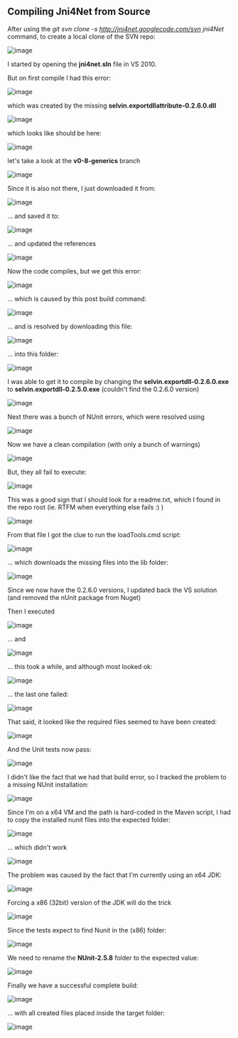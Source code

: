 ## Compiling Jni4Net from Source

After using the *git svn clone -s http://jni4net.googlecode.com/svn jni4Net* command, to create a local clone of the SVN repo:

![image](images/image_thumb_25255B8_25255D1.png)

I started by opening the **jni4net.sln** file in VS 2010.

But on first compile I had this error:

![image](images/image_thumb_25255B9_25255D1.png)

which was created by the missing **selvin.exportdllattribute-0.2.6.0.dll**

![image](images/image_thumb_25255B10_25255D1.png)

which looks like should be here:

![image](images/image_thumb_25255B11_25255D1.png)

let's take a look at the **v0-8-generics** branch

![image](images/image_thumb_25255B14_25255D.png)

Since it is also not there, I just downloaded it from:

![image](images/image_thumb_25255B12_25255D1.png)

... and saved it to:

![image](images/image_thumb_25255B15_25255D1.png)

... and updated the references

![image](images/image_thumb_25255B16_25255D1.png)

Now the code compiles, but we get this error:

![image](images/image_thumb_25255B17_25255D.png)

... which is caused by this post build command:

![image](images/image_thumb_25255B18_25255D.png)

... and is resolved by downloading this file:

![image](images/image_thumb_25255B19_25255D.png)

... into this folder:

![image](images/image_thumb_25255B20_25255D.png)

I was able to get it to compile by changing the **selvin.exportdll-0.2.6.0.exe** to **selvin.exportdll-0.2.5.0.exe** (couldn't find the 0.2.6.0 version)

![image](images/image_thumb_25255B21_25255D.png)

Next there was a bunch of NUnit errors, which were resolved using

![image](images/image_thumb_25255B22_25255D.png)

Now we have a clean compilation (with only a bunch of warnings)

![image](images/image_thumb_25255B25_25255D1.png)

But, they all fail to execute:

![image](images/image_thumb_25255B26_25255D.png)

This was a good sign that I should look for a readme.txt, which I found in the repo root (ie. RTFM when everything else fails :) )

![image](images/image_thumb_25255B27_25255D.png)

From that file I got the clue to run the loadTools.cmd script:

![image](images/image_thumb_25255B28_25255D.png)

... which downloads the missing files into the lib folder:

![image](images/image_thumb_25255B29_25255D.png)

Since we now have the 0.2.6.0 versions, I updated back the VS solution (and removed the nUnit package from Nuget)

Then I executed

![image](images/image_thumb_25255B30_25255D.png)

... and

![image](images/image_thumb_25255B31_25255D.png)

... this took a while, and although most looked ok:

![image](images/image_thumb_25255B33_25255D.png)

... the last one failed:

![image](images/image_thumb_25255B32_25255D.png)

That said, it looked like the required files seemed to have been created:

![image](images/image_thumb_25255B35_25255D.png)

And the Unit tests now pass:

![image](images/image_thumb_25255B34_25255D.png)

I didn't like the fact that we had that build error, so I tracked the problem to a missing NUnit installation:

![image](images/image_thumb_25255B37_25255D.png)

Since I'm on a x64 VM and the path is hard-coded in the Maven script, I had to copy the installed nunit files into the expected folder:

![image](images/image_thumb_25255B40_25255D1.png)

... which didn't work

![image](images/image_thumb_25255B41_25255D.png)

The problem was caused by the fact that I'm currently using an x64 JDK:

![image](images/image_thumb_25255B42_25255D1.png)

Forcing a x86 (32bit) version of the JDK will do the trick

![image](images/image_thumb_25255B43_25255D.png)

Since the tests expect to find Nunit in the (x86) folder:

![image](images/image_thumb_25255B44_25255D.png)

We need to rename the **NUnit-2.5.8** folder to the expected value:

![image](images/image_thumb_25255B45_25255D.png)

Finally we have a successful complete build:

![image](images/image_thumb_25255B46_25255D.png)

... with all created files placed inside the target folder:

![image](images/image_thumb_25255B47_25255D.png)

